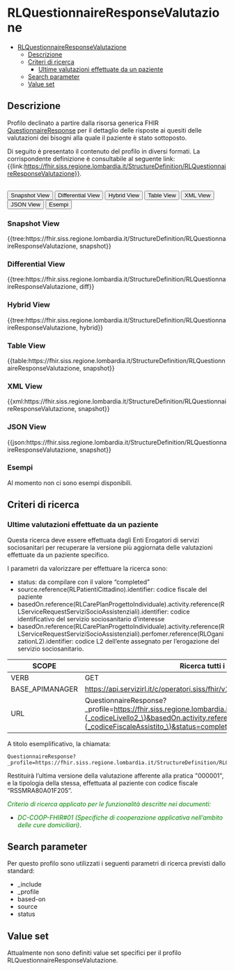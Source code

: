 # RLQuestionnaireResponseValutazione

- [RLQuestionnaireResponseValutazione](#rlquestionnaireresponsevalutazione)
  - [Descrizione](#descrizione)
  - [Criteri di ricerca](#criteri-di-ricerca)
    - [Ultime valutazioni effettuate da un paziente](#ultime-valutazioni-effettuate-da-un-paziente)
  - [Search parameter](#search-parameter)
  - [Value set](#value-set)


## Descrizione
Profilo declinato a partire dalla risorsa generica FHIR [QuestionnaireResponse](http://hl7.org/fhir/R4/questionnaireresponse.html) per il dettaglio delle risposte ai quesiti delle valutazioni dei bisogni alla quale il paziente è stato sottoposto.

Di seguito è presentato il contenuto del profilo in diversi formati. La corrispondente definizione è consultabile al seguente link: {{link:https://fhir.siss.regione.lombardia.it/StructureDefinition/RLQuestionnaireResponseValutazione}}.

<br>
<div class="tab">
 <button class="tablinks active" onclick="openTab(event, 'Snapshot View')">Snapshot View</button>
  <button class="tablinks" onclick="openTab(event, 'Differential View')">Differential View</button>
  <button class="tablinks" onclick="openTab(event, 'Hybrid View')">Hybrid View</button>
   <button class="tablinks" onclick="openTab(event, 'Table View')">Table View</button>
   <button class="tablinks" onclick="openTab(event, 'XML View')">XML View</button>
  <button class="tablinks" onclick="openTab(event, 'JSON View')">JSON View</button>
  <button class="tablinks" onclick="openTab(event, 'Esempi')">Esempi</button>
</div>

<div id="Snapshot View" class="tabcontent" style="display:block">
  <h3>Snapshot View</h3>
{{tree:https://fhir.siss.regione.lombardia.it/StructureDefinition/RLQuestionnaireResponseValutazione, snapshot}}
</div>

<div id="Differential View" class="tabcontent">
  <h3>Differential View</h3>
{{tree:https://fhir.siss.regione.lombardia.it/StructureDefinition/RLQuestionnaireResponseValutazione, diff}}
</div>

<div id="Hybrid View" class="tabcontent">
  <h3>Hybrid View</h3>
{{tree:https://fhir.siss.regione.lombardia.it/StructureDefinition/RLQuestionnaireResponseValutazione, hybrid}}
</div>

<div id="Table View" class="tabcontent">
  <h3>Table View</h3>
{{table:https://fhir.siss.regione.lombardia.it/StructureDefinition/RLQuestionnaireResponseValutazione, snapshot}}
</div>

<div id="XML View" class="tabcontent">
  <h3>XML View</h3>
{{xml:https://fhir.siss.regione.lombardia.it/StructureDefinition/RLQuestionnaireResponseValutazione, snapshot}}
</div>

<div id="JSON View" class="tabcontent">
  <h3>JSON View</h3>
{{json:https://fhir.siss.regione.lombardia.it/StructureDefinition/RLQuestionnaireResponseValutazione, snapshot}}
</div>

<div id="Esempi" class="tabcontent">
  <h3>Esempi</h3>
Al momento non ci sono esempi disponibili. 
<br>
</div>

<!-- ===================================================FINE SEZIONE=================================================== -->

## Criteri di ricerca

### Ultime valutazioni effettuate da un paziente

Questa ricerca deve essere effettuata dagli Enti Erogatori di servizi sociosanitari per recuperare la versione più aggiornata delle valutazioni effettuate da un paziente specifico.

I parametri da valorizzare per effettuare la ricerca sono:
-	status: da compilare con il valore “completed” 
-	source.reference(RLPatientiCittadino).identifier: codice fiscale del paziente 
-	basedOn.reference(RLCarePlanProgettoIndividuale).activity.reference(RLServiceRequestServiziSocioAssistenziali).identifier: codice identificativo del servizio sociosanitario d’interesse
-	basedOn.reference(RLCarePlanProgettoIndividuale).activity.reference(RLServiceRequestServiziSocioAssistenziali).perfomer.reference(RLOganizationL2).identifier: codice L2 dell’ente assegnato per l’erogazione del servizio sociosanitario.


|     SCOPE    |Ricerca tutti i profili RLQuestionnaireResponseValutazione in stato completato che si riferiscono ad un determinato paziente (RLPatientCittadino)|
|---|---|
| VERB | GET |
| BASE_APIMANAGER | https://api.servizirl.it/c/operatori.siss/fhir/v1.0.0/npri |
| URL | QuestionnaireResponse?_profile=https://fhir.siss.regione.lombardia.it/StructureDefinition/RLQuestionnaireResponseValutazione&basedOn.activity.reference.code.coding.code=CDOM&basedOn.activity.reference.performer.identifier=\{_codiceLivello2_\}&basedOn.activity.reference.identifier=\{_numeroPratica_\}&source.identifier=\{_codiceFiscaleAssistito_\}&status=completed&_include=QuestionnaireResponse:questionnaire&_include=QuestionnaireResponse:extension.esitoValutazione |

A titolo esemplificativo, la chiamata: 

    QuestionnaireResponse?_profile=https://fhir.siss.regione.lombardia.it/StructureDefinition/RLQuestionnaireResponseValutazione&basedOn:CarePlan.activity.reference.code.coding.code=CDOM&basedOn:CarePlan.activity.reference.performer.identifier=03014300&basedOn.activity.reference.identifier=000001&source.identifier=RSSMRA80A01F205&status=completed&_include=QuestionnaireResponse:questionnaire&_include=QuestionnaireResponse:extension.esitoValutazione

Restituirà l’ultima versione della valutazione afferente alla pratica "000001", e la tipologia della stessa, effettuata al paziente con codice fiscale “RSSMRA80A01F205”.

<em><font style="color:green">
_Criterio di ricerca applicato per le funzionalità descritte nei documenti:_
- _DC-COOP-FHIR#01 (Specifiche di cooperazione applicativa nell’ambito delle cure domiciliari)_</font></em>.
<!-- ===================================================FINE SEZIONE=================================================== -->

## Search parameter
Per questo profilo sono utilizzati i seguenti parametri di ricerca previsti dallo standard: 
- _include
- _profile
- based-on
- source
- status

<!-- ===================================================FINE SEZIONE=================================================== -->

## Value set

Attualmente non sono definiti value set specifici per il profilo RLQuestionnaireResponseValutazione.